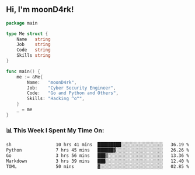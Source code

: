 <h2> Hi, I'm moonD4rk!</h2>

```go
package main

type Me struct {
	Name   string
	Job    string
	Code   string
	Skills string
}

func main() {
	me := &Me{
		Name:   "moonD4rk",
		Job:    "Cyber Security Engineer",
		Code:   "Go and Python and Others",
		Skills: "Hacking ^o^",
	}
	_ = me
}
```

<h3>📊 This Week I Spent My Time On:</h3>
<!-- <img align='right' src="https://github-readme-stats.vercel.app/api?username=moond4rk&show_icons=true&theme=radical", width="300" height="150"> -->

<!--START_SECTION:waka-->

```txt
sh                 10 hrs 41 mins  █████████░░░░░░░░░░░░░░░░   36.19 %
Python             7 hrs 45 mins   ██████▓░░░░░░░░░░░░░░░░░░   26.26 %
Go                 3 hrs 56 mins   ███▒░░░░░░░░░░░░░░░░░░░░░   13.36 %
Markdown           3 hrs 39 mins   ███░░░░░░░░░░░░░░░░░░░░░░   12.40 %
TOML               50 mins         ▓░░░░░░░░░░░░░░░░░░░░░░░░   02.85 %
```

<!--END_SECTION:waka-->

